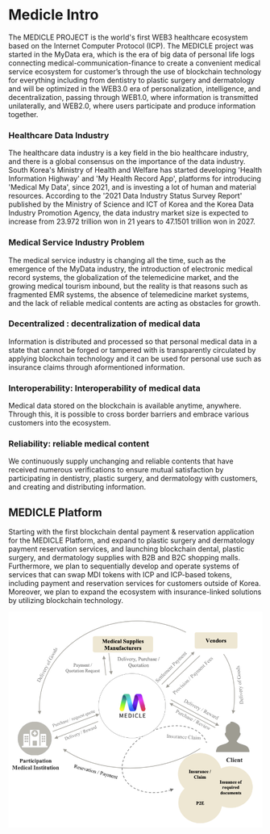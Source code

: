 # Medicle Intro

The MEDICLE PROJECT is the world's first WEB3 healthcare ecosystem based on the Internet Computer Protocol (ICP). The MEDICLE project was started in the MyData era, which is the era of big data of personal life logs connecting medical-communication-finance to create a convenient medical service ecosystem for customer’s through the use of blockchain technology for everything including from dentistry to plastic surgery and dermatology and will be optimized in the WEB3.0 era of personalization, intelligence, and decentralization, passing through WEB1.0, where information is transmitted unilaterally, and WEB2.0, where users participate and produce information together.

### Healthcare Data Industry

The healthcare data industry is a key field in the bio healthcare industry, and there is a global consensus on the importance of the data industry. South Korea's Ministry of Health and Welfare has started developing 'Health Information Highway' and 'My Health Record App', platforms for introducing 'Medical My Data', since 2021, and is investing a lot of human and material resources. According to the '2021 Data Industry Status Survey Report' published by the Ministry of Science and ICT of Korea and the Korea Data Industry Promotion Agency, the data industry market size is expected to increase from 23.972 trillion won in 21 years to 47.1501 trillion won in 2027.

### Medical Service Industry Problem

The medical service industry is changing all the time, such as the emergence of the MyData industry, the introduction of electronic medical record systems, the globalization of the telemedicine market, and the growing medical tourism inbound, but the reality is that reasons such as fragmented EMR systems, the absence of telemedicine market systems, and the lack of reliable medical contents are acting as obstacles for growth.

### Decentralized : decentralization of medical data

Information is distributed and processed so that personal medical data in a state that cannot be forged or tampered with is transparently circulated by applying blockchain technology and it can be used for personal use such as insurance claims through aformentioned information.

### Interoperability: Interoperability of medical data

Medical data stored on the blockchain is available anytime, anywhere. Through this, it is possible to cross border barriers and embrace various customers into the ecosystem.

### Reliability: reliable medical content

We continuously supply unchanging and reliable contents that have received numerous verifications to ensure mutual satisfaction by participating in dentistry, plastic surgery, and dermatology with customers, and creating and distributing information.

## MEDICLE Platform

Starting with the first blockchain dental payment & reservation application for the MEDICLE Platform, and expand to plastic surgery and dermatology payment reservation services, and launching blockchain dental, plastic surgery, and dermatology supplies with B2B and B2C shopping malls. Furthermore, we plan to sequentially develop and operate systems of services that can swap MDI tokens with ICP and ICP-based tokens, including payment and reservation services for customers outside of Korea. Moreover, we plan to expand the ecosystem with insurance-linked solutions by utilizing blockchain technology.

![](.gitbook/assets/platform_circle.png)
